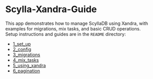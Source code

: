 # Scylla-Xandra-Guide

This app demonstrates how to manage ScyllaDB using Xandra, with examples for migrations, mix tasks, and basic CRUD operations.  
Setup instructions and guides are in the `README` directory:

- [1_set_up](README/1_set_up.md)
- [2_config](README/2_config.md)
- [3_migrations](README/3_migrations.md)
- [4_mix_tasks](README/4_mix_tasks.md)
- [5_using_xandra](README/5_using_xandra.md)
- [6_pagination](README/6_pagination.md)
